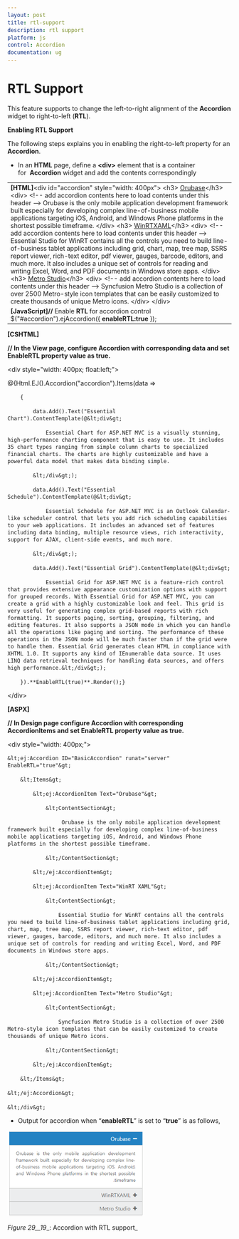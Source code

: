 ```yaml
---
layout: post
title: rtl-support
description: rtl support
platform: js
control: Accordion 
documentation: ug
---
```


# RTL Support

This feature supports to change the left-to-right alignment of the **Accordion** widget to right-to-left (**RTL**). 

**Enabling RTL Support**

The following steps explains you in enabling the right-to-left property for an **Accordion**.

* In an **HTML** page, define a **&lt;div&gt;** element that is a container for  **Accordion** widget and add the contents correspondingly



<table>
<tr>
<td>
<b>[HTML]</b>&lt;div id="accordion" style="width: 400px"&gt;     &lt;h3&gt;          <a href="#">Orubase</a>&lt;/h3&gt;      &lt;div&gt;  &lt;!-- add accordion contents here to load contents under this header --&gt;          Orubase is the only mobile application development framework built especially for developing complex line-of-business mobile applications targeting iOS, Android, and Windows Phone platforms in the shortest possible timeframe.    &lt;/div&gt;      &lt;h3&gt;           <a href="#">WinRTXAML</a>&lt;/h3&gt;       &lt;div&gt;  &lt;!-- add accordion contents here to load contents under this header --&gt;        Essential Studio for WinRT contains all the controls you need to build line-of-business tablet applications including grid, chart, map, tree map, SSRS report viewer, rich-text editor, pdf viewer, gauges, barcode, editors, and much more. It also includes a unique set of controls for reading and writing Excel, Word, and PDF documents in Windows store apps.           &lt;/div&gt;            &lt;h3&gt;             <a href="#">Metro Studio</a>&lt;/h3&gt;     &lt;div&gt;  &lt;!-- add accordion contents here to load contents under this header --&gt;           Syncfusion Metro Studio is a collection of over 2500 Metro-style icon templates that can be easily customized to create thousands of unique Metro icons.                          &lt;/div&gt;                         &lt;/div&gt;</td></tr>
<tr>
<td>
<b>[JavaScript]</b><b>// </b>Enable <b>RTL</b> for accordion control    $("#accordion").ejAccordion({<b>                enableRTL:true</b>            });</td></tr>
</table>


**[CSHTML]**

**// In the View page, configure Accordion with corresponding data and set EnableRTL property value as true.**



&lt;div style="width: 400px; float:left;"&gt;

@{Html.EJ().Accordion("accordion").Items(data =>

        {

            data.Add().Text("Essential Chart").ContentTemplate(@&lt;div&gt;

                Essential Chart for ASP.NET MVC is a visually stunning, high-performance charting component that is easy to use. It includes 35 chart types ranging from simple column charts to specialized financial charts. The charts are highly customizable and have a powerful data model that makes data binding simple.

            &lt;/div&gt;);

            data.Add().Text("Essential Schedule").ContentTemplate(@&lt;div&gt;

                Essential Schedule for ASP.NET MVC is an Outlook Calendar-like scheduler control that lets you add rich scheduling capabilities to your web applications. It includes an advanced set of features including data binding, multiple resource views, rich interactivity, support for AJAX, client-side events, and much more.

            &lt;/div&gt;);

            data.Add().Text("Essential Grid").ContentTemplate(@&lt;div&gt;

                Essential Grid for ASP.NET MVC is a feature-rich control that provides extensive appearance customization options with support for grouped records. With Essential Grid for ASP.NET MVC, you can create a grid with a highly customizable look and feel. This grid is very useful for generating complex grid-based reports with rich formatting. It supports paging, sorting, grouping, filtering, and editing features. It also supports a JSON mode in which you can handle all the operations like paging and sorting. The performance of these operations in the JSON mode will be much faster than if the grid were to handle them. Essential Grid generates clean HTML in compliance with XHTML 1.0. It supports any kind of IEnumerable data source. It uses LINQ data retrieval techniques for handling data sources, and offers high performance.&lt;/div&gt;);

        }).**EnableRTL(true)**.Render();}

&lt;/div&gt; 



**[ASPX]**

**// In Design page configure Accordion with corresponding AccordionItems and set EnableRTL property value as true.**



&lt;div style="width: 400px;"&gt;

    &lt;ej:Accordion ID="BasicAccordion" runat="server" EnableRTL="true"&gt;

        &lt;Items&gt;

            &lt;ej:AccordionItem Text="Orubase"&gt;

                &lt;ContentSection&gt;

                     Orubase is the only mobile application development framework built especially for developing complex line-of-business mobile applications targeting iOS, Android, and Windows Phone platforms in the shortest possible timeframe. 

                &lt;/ContentSection&gt;

            &lt;/ej:AccordionItem&gt;

            &lt;ej:AccordionItem Text="WinRT XAML"&gt;

                &lt;ContentSection&gt;

                    Essential Studio for WinRT contains all the controls you need to build line-of-business tablet applications including grid, chart, map, tree map, SSRS report viewer, rich-text editor, pdf viewer, gauges, barcode, editors, and much more. It also includes a unique set of controls for reading and writing Excel, Word, and PDF documents in Windows store apps.

                &lt;/ContentSection&gt;

            &lt;/ej:AccordionItem&gt;

            &lt;ej:AccordionItem Text="Metro Studio"&gt;

                &lt;ContentSection&gt;

                    Syncfusion Metro Studio is a collection of over 2500 Metro-style icon templates that can be easily customized to create thousands of unique Metro icons. 

                &lt;/ContentSection&gt;

            &lt;/ej:AccordionItem&gt;

        &lt;/Items&gt;

    &lt;/ej:Accordion&gt;

    &lt;/div&gt;



* Output for accordion when “**enableRTL**” is set to “**true**” is as follows,



![](rtl-support_images\rtl-support_img1.png)

_Figure_ _29__19__: Accordion with RTL support_

